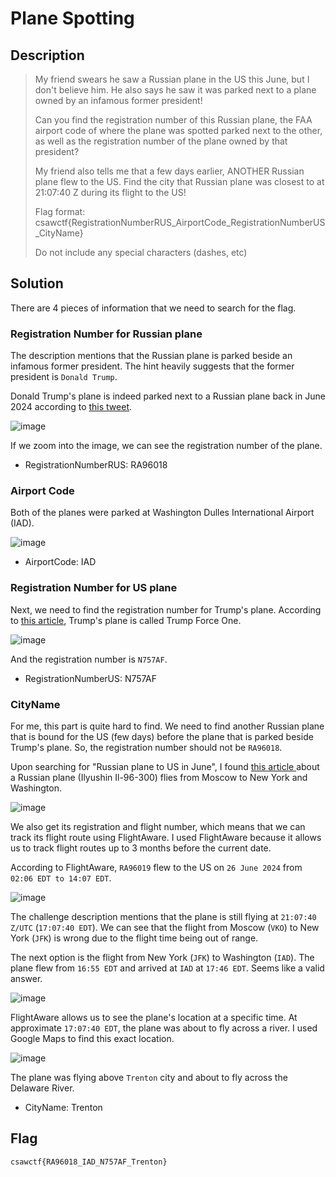 # Plane Spotting

## Description
> My friend swears he saw a Russian plane in the US this June, but I don't believe him. He also says he saw it was parked next to a plane owned by an infamous former president!
> 
> Can you find the registration number of this Russian plane, the FAA airport code of where the plane was spotted parked next to the other, as well as the registration number of the plane owned by that president?
> 
> My friend also tells me that a few days earlier, ANOTHER Russian plane flew to the US. Find the city that Russian plane was closest to at 21:07:40 Z during its flight to the US!
> 
> Flag format: csawctf{RegistrationNumberRUS_AirportCode_RegistrationNumberUS_CityName}
> 
> Do not include any special characters (dashes, etc)

## Solution
There are 4 pieces of information that we need to search for the flag. 

### Registration Number for Russian plane
The description mentions that the Russian plane is parked beside an infamous former president. The hint heavily suggests that the former president is `Donald Trump`. 

Donald Trump's plane is indeed parked next to a Russian plane back in June 2024 according to <a href ="https://x.com/PenguinSix/status/1806740535685664847/photo/1">this tweet</a>.

![image](https://github.com/user-attachments/assets/28bd1ea5-b1b9-4e70-8551-c76a08538074)

If we zoom into the image, we can see the registration number of the plane.

- RegistrationNumberRUS: RA96018

### Airport Code
Both of the planes were parked at Washington Dulles International Airport (IAD).

![image](https://github.com/user-attachments/assets/16c135e4-9aa6-4626-bf3c-6cec7bc5c4de)

- AirportCode: IAD

### Registration Number for US plane
Next, we need to find the registration number for Trump's plane. According to <a href="https://www.autoevolution.com/news/trump-force-one-spotted-next-to-russian-jet-at-dulles-airport-embassy-or-something-else-236217.html#agal_0">this article</a>, Trump's plane is called Trump Force One. 

![image](https://github.com/user-attachments/assets/b90488ed-6028-4b26-8dff-52fa7f2e7a8d)

And the registration number is `N757AF`.

- RegistrationNumberUS: N757AF

### CityName

For me, this part is quite hard to find. We need to find another Russian plane that is bound for the US (few days) before the plane that is parked beside Trump's plane. So, the registration number should not be `RA96018`. 

Upon searching for "Russian plane to US in June", I found <a href="https://onemileatatime.com/news/russian-government-jet-new-york-washington/">this article </a> about a Russian plane (Ilyushin Il-96-300) flies from Moscow to New York and Washington.


![image](https://github.com/user-attachments/assets/4a0a32ca-e4bb-4c26-9488-2aba78221e25)

We also get its registration and flight number, which means that we can track its flight route using FlightAware. I used FlightAware because it allows us to track flight routes up to 3 months before the current date. 

According to FlightAware, `RA96019` flew to the US on `26 June 2024` from `02:06 EDT to 14:07 EDT`.

![image](https://github.com/user-attachments/assets/14d9afe1-f526-4f05-ac72-c59c4ce3a59d)

The challenge description mentions that the plane is still flying at `21:07:40 Z/UTC` (`17:07:40 EDT`). We can see that the flight from Moscow (`VKO`) to New York (`JFK`) is wrong due to the flight time being out of range. 

The next option is the flight from New York (`JFK`) to Washington (`IAD`). The plane flew from `16:55 EDT` and arrived at `IAD` at `17:46 EDT`. Seems like a valid answer. 

![image](https://github.com/user-attachments/assets/c4962395-73e6-4680-b6c9-8225e2d22e1b)

FlightAware allows us to see the plane's location at a specific time. At approximate `17:07:40 EDT`, the plane was about to fly across a river. I used Google Maps to find this exact location.

![image](https://github.com/user-attachments/assets/5b22f05e-60b9-4c33-aeef-7162a3d75643)

The plane was flying above `Trenton` city and about to fly across the Delaware River. 

- CityName: Trenton

## Flag
```
csawctf{RA96018_IAD_N757AF_Trenton}
```
